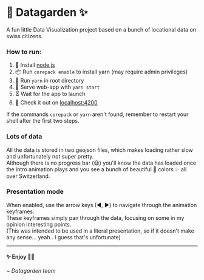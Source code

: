 # 🌈 Datagarden ✨

A fun little Data Visualization project based on a bunch of locational data on swiss citizens.

### How to run:
1. 🔧 Install [node.js](https://nodejs.org)
2. 📦 Run `corepack enable` to install yarn (may require admin privileges)
3. 🧶 Run `yarn` in root directory 
4. 🚀 Serve web-app with `yarn start` 
5. ⏳ Wait for the app to launch 
6. 👀 Check it out on [localhost:4200](http://localhost:4200)

If the commands `corepack` or `yarn` aren't found, remember to restart your shell after the first two steps.

### Lots of data
All the data is stored in two.geojson files, which makes loading rather slow and unfortunately not super pretty.  
Although there is no progress bar (😦) you'll know the data has loaded once the intro animation plays and you see a bunch of beautiful 🔰 colors ✨ all over Switzerland.

### Presentation mode
When enabled, use the arrow keys (◀, ▶) to navigate through the animation keyframes.  
These keyframes simply pan through the data, focusing on some in my opinion interesting points.  
(This was intended to be used in a literal presentation, so if it doesn't make any sense... yeah.. I guess that's unfortunate)

---
#### ✨ Enjoy 🐱‍🐉
~ _Datagarden team_
